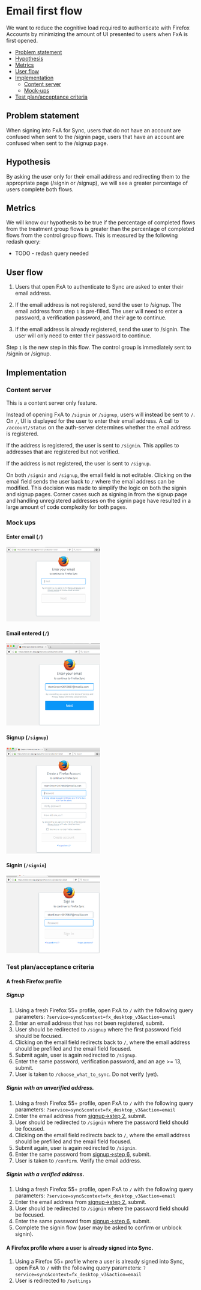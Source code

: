# Email first flow

We want to reduce the cognitive load required
to authenticate with Firefox Accounts by
minimizing the amount of UI presented to
users when FxA is first opened.

* [Problem statement](#problem-statement)
* [Hypothesis](#hypothesis)
* [Metrics](#metrics)
* [User flow](#user-flow)
* [Implementation](#implementation)
  * [Content server](#content-server)
  * [Mock-ups](#mock-ups)
* [Test plan/acceptance criteria](#test-planacceptance-criteria)

## Problem statement

When signing into FxA for Sync, users that do
not have an account are confused when sent to
the /signin page, users that have an account
are confused when sent to the /signup page.

## Hypothesis

By asking the user only for their email address
and redirecting them to the appropriate page
(/signin or /signup), we will see a greater
percentage of users complete both flows.

## Metrics

We will know our hypothesis to be true if the percentage of completed flows from the treatment
group flows is greater than the percentage of
completed flows from the control group flows.
This is measured by the following redash query:

* TODO - redash query needed

## User flow

1. Users that open FxA to authenticate to Sync are
asked to enter their email address.

2. If the email address is not registered, send the
user to /signup. The email address from step `1`
is pre-filled. The user will need to enter a
password, a verification password, and their age
to continue.

3. If the email address is already registered, send
the user to /signin. The user will only need to
enter their password to continue.

Step `1` is the new step in this flow. The control
group is immediately sent to /signin or /signup.

## Implementation

### Content server

This is a content server only feature.

Instead of opening FxA to `/signin` or `/signup`,
users will instead be sent to `/`. On `/`,
UI is displayed for the user to enter their
email address. A call to `/account/status` on
the auth-server determines whether the email
address is registered.

If the address is registered, the user is sent to
`/signin`. This applies to addresses that are
registered but not verified.

If the address is not registered, the user is sent
to `/signup`.

On both `/signin` and `/signup`, the email field is
not editable. Clicking on the email field sends the
user back to `/` where the email address can be
modified. This decision was made to simplify
the logic on both the signin and signup pages. Corner cases such as signing in from the signup page and handling unregistered addresses on the signin page have resulted in a large amount of code complexity for both pages.

### Mock ups

#### Enter email (`/`)

<img src="./images/01-enter-email.png" alt="Enter email" width="250px" />

#### Email entered (`/`)

<img src="./images/02-email-entered.png" alt="Email entered" width="250px" />

#### Signup (`/signup`)

<img src="./images/03-signup.png" alt="Signup" width="250px" />

#### Signin (`/signin`)

<img src="./images/04-signin.png" alt="Signup" width="250px" />

### Test plan/acceptance criteria

#### A fresh Firefox profile

##### Signup

1. Using a fresh Firefox 55+ profile, open FxA to `/` with the following query parameters: `?service=sync&context=fx_desktop_v3&action=email`
2. Enter an email address that has not been registered, submit.
3. User should be redirected to `/signup` where the first password field should be focused.
4. Clicking on the email field redirects back to `/`, where the email address should be
  prefilled and the email field focused.
5. Submit again, user is again redirected to `/signup`.
6. Enter the same password, verification password, and an age >= 13, submit.
7. User is taken to `/choose_what_to_sync`. Do not verify (yet).

##### Signin with an unverified address.

1. Using a fresh Firefox 55+ profile, open FxA to `/` with the following query parameters: `?service=sync&context=fx_desktop_v3&action=email`
2. Enter the email address from [signup->step 2](#signup), submit.
3. User should be redirected to `/signin` where the password field should be focused.
4. Clicking on the email field redirects back to `/`, where the email address should be
  prefilled and the email field focused.
5. Submit again, user is again redirected to `/signin`.
6. Enter the same password from [signup->step 6](#signup), submit.
7. User is taken to `/confirm`. Verify the email address.

##### Signin with a verified address.

1. Using a fresh Firefox 55+ profile, open FxA to `/` with the following query parameters: `?service=sync&context=fx_desktop_v3&action=email`
2. Enter the email address from [signup->step 2](#signup), submit.
3. User should be redirected to `/signin` where the password field should be focused.
4. Enter the same password from [signup->step 6](#signup), submit.
5. Complete the signin flow (user may be asked to confirm or unblock signin).

#### A Firefox profile where a user is already signed into Sync.

1. Using a Firefox 55+ profile where a user is already signed into Sync, open FxA
to `/` with the following query parameters: `?service=sync&context=fx_desktop_v3&action=email`
2. User is redirected to `/settings`
